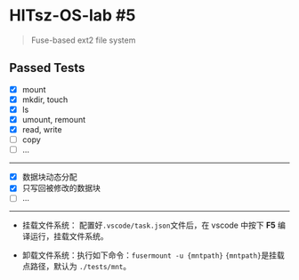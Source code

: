 # HITsz-OS-lab #5
> Fuse-based ext2 file system

## Passed Tests
- [x] mount
- [x] mkdir, touch
- [x] ls
- [x] umount, remount
- [x] read, write
- [ ] copy
- [ ] ...
---
- [x] 数据块动态分配
- [x] 只写回被修改的数据块
- [ ] ...

--- 
- 挂载文件系统：
配置好`.vscode/task.json`文件后，在 vscode 中按下 **F5** 编译运行，挂载文件系统。

- 卸载文件系统：执行如下命令：`fusermount -u {mntpath}`
`{mntpath}`是挂载点路径，默认为 `./tests/mnt`。